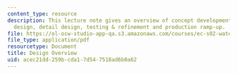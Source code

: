 ```yaml
---
content_type: resource
description: This lecture note gives an overview of concept development, system-level
  design, detail design, testing & refinement and production ramp-up.
file: https://ol-ocw-studio-app-qa.s3.amazonaws.com/courses/ec-s02-water-jet-technologies-spring-2005/acec21dd259bcda17d547518ad6b0a62_MITEC_S02S05_Overview.pdf
file_type: application/pdf
resourcetype: Document
title: Design Overview
uid: acec21dd-259b-cda1-7d54-7518ad6b0a62
---
```

